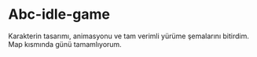 # Abc-idle-game

Karakterin tasarımı, animasyonu ve tam verimli yürüme şemalarını bitirdim. Map kısmında günü tamamlıyorum. 